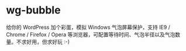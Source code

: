 wg-bubble
=========

给你的 WordPress 加个彩蛋，模拟 Windows 气泡屏幕保护，支持 IE9 / Chrome / Firefox / Opera 等浏览器，可配置等待时间、气泡半径以及气泡数量。不求好用，但求好玩 :-)
